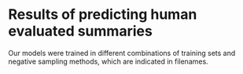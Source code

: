 # Results of predicting human evaluated summaries 

Our models were trained in different combinations of  training sets and negative sampling methods, which are indicated in filenames.
